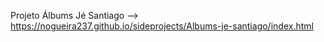 Projeto Álbums Jé Santiago --> https://nogueira237.github.io/sideprojects/Albums-je-santiago/index.html
